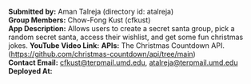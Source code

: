 **Submitted by:** Aman Talreja (directory id: atalreja)  
**Group Members:** Chow-Fong Kust (cfkust)  
**App Description:** Allows users to create a secret santa group, pick a random secret santa, access their wishlist, and get some fun christmas jokes.
**YouTube Video Link:** 
**APIs:** The Christmas Countdown API.(https://github.com/christmas-countdown/api/tree/main)  
**Contact Email:** cfkust@terpmail.umd.edu, atalreja@terpmail.umd.edu  
**Deployed At:** 